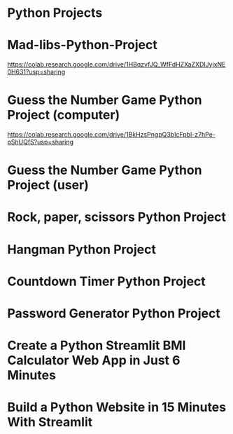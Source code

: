 # Python Projects



# Mad-libs-Python-Project
https://colab.research.google.com/drive/1HBqzvfJQ_WfFdHZXaZXDIJyjxNE0H631?usp=sharing


# Guess the Number Game Python Project (computer)
https://colab.research.google.com/drive/1BkHzsPngpQ3bIcFpbl-z7hPe-pShUQfS?usp=sharing

# Guess the Number Game Python Project (user)


# Rock, paper, scissors Python Project


# Hangman Python Project


# Countdown Timer Python Project


#  Password Generator Python Project


# Create a Python Streamlit BMI Calculator Web App in Just 6 Minutes


# Build a Python Website in 15 Minutes With Streamlit

